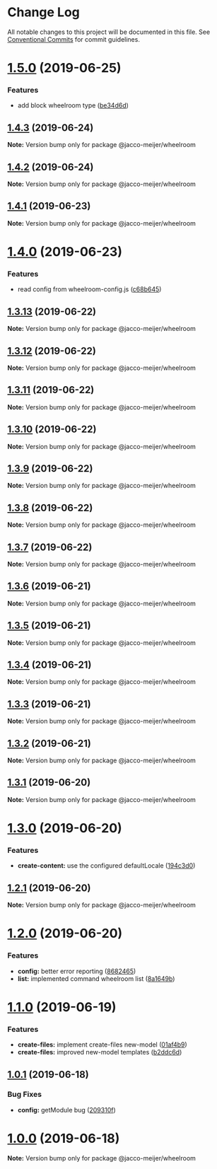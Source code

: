 # Change Log

All notable changes to this project will be documented in this file.
See [Conventional Commits](https://conventionalcommits.org) for commit guidelines.

# [1.5.0](https://github.com/jaccomeijer/wheelroom/compare/@jacco-meijer/wheelroom@1.4.3...@jacco-meijer/wheelroom@1.5.0) (2019-06-25)


### Features

* add block wheelroom type ([be34d6d](https://github.com/jaccomeijer/wheelroom/commit/be34d6d))





## [1.4.3](https://github.com/jaccomeijer/wheelroom/compare/@jacco-meijer/wheelroom@1.4.2...@jacco-meijer/wheelroom@1.4.3) (2019-06-24)

**Note:** Version bump only for package @jacco-meijer/wheelroom





## [1.4.2](https://github.com/jaccomeijer/wheelroom/compare/@jacco-meijer/wheelroom@1.4.1...@jacco-meijer/wheelroom@1.4.2) (2019-06-24)

**Note:** Version bump only for package @jacco-meijer/wheelroom





## [1.4.1](https://github.com/jaccomeijer/wheelroom/compare/@jacco-meijer/wheelroom@1.4.0...@jacco-meijer/wheelroom@1.4.1) (2019-06-23)

**Note:** Version bump only for package @jacco-meijer/wheelroom





# [1.4.0](https://github.com/jaccomeijer/wheelroom/compare/@jacco-meijer/wheelroom@1.3.13...@jacco-meijer/wheelroom@1.4.0) (2019-06-23)


### Features

* read config from wheelroom-config.js ([c68b645](https://github.com/jaccomeijer/wheelroom/commit/c68b645))





## [1.3.13](https://github.com/jaccomeijer/wheelroom/compare/@jacco-meijer/wheelroom@1.3.12...@jacco-meijer/wheelroom@1.3.13) (2019-06-22)

**Note:** Version bump only for package @jacco-meijer/wheelroom





## [1.3.12](https://github.com/jaccomeijer/wheelroom/compare/@jacco-meijer/wheelroom@1.3.11...@jacco-meijer/wheelroom@1.3.12) (2019-06-22)

**Note:** Version bump only for package @jacco-meijer/wheelroom





## [1.3.11](https://github.com/jaccomeijer/wheelroom/compare/@jacco-meijer/wheelroom@1.3.10...@jacco-meijer/wheelroom@1.3.11) (2019-06-22)

**Note:** Version bump only for package @jacco-meijer/wheelroom





## [1.3.10](https://github.com/jaccomeijer/wheelroom/compare/@jacco-meijer/wheelroom@1.3.9...@jacco-meijer/wheelroom@1.3.10) (2019-06-22)

**Note:** Version bump only for package @jacco-meijer/wheelroom





## [1.3.9](https://github.com/jaccomeijer/wheelroom/compare/@jacco-meijer/wheelroom@1.3.8...@jacco-meijer/wheelroom@1.3.9) (2019-06-22)

**Note:** Version bump only for package @jacco-meijer/wheelroom





## [1.3.8](https://github.com/jaccomeijer/wheelroom/compare/@jacco-meijer/wheelroom@1.3.7...@jacco-meijer/wheelroom@1.3.8) (2019-06-22)

**Note:** Version bump only for package @jacco-meijer/wheelroom





## [1.3.7](https://github.com/jaccomeijer/wheelroom/compare/@jacco-meijer/wheelroom@1.3.6...@jacco-meijer/wheelroom@1.3.7) (2019-06-22)

**Note:** Version bump only for package @jacco-meijer/wheelroom





## [1.3.6](https://github.com/jaccomeijer/wheelroom/compare/@jacco-meijer/wheelroom@1.3.5...@jacco-meijer/wheelroom@1.3.6) (2019-06-21)

**Note:** Version bump only for package @jacco-meijer/wheelroom





## [1.3.5](https://github.com/jaccomeijer/wheelroom/compare/@jacco-meijer/wheelroom@1.3.4...@jacco-meijer/wheelroom@1.3.5) (2019-06-21)

**Note:** Version bump only for package @jacco-meijer/wheelroom





## [1.3.4](https://github.com/jaccomeijer/wheelroom/compare/@jacco-meijer/wheelroom@1.3.3...@jacco-meijer/wheelroom@1.3.4) (2019-06-21)

**Note:** Version bump only for package @jacco-meijer/wheelroom





## [1.3.3](https://github.com/jaccomeijer/wheelroom/compare/@jacco-meijer/wheelroom@1.3.2...@jacco-meijer/wheelroom@1.3.3) (2019-06-21)

**Note:** Version bump only for package @jacco-meijer/wheelroom





## [1.3.2](https://github.com/jaccomeijer/wheelroom/compare/@jacco-meijer/wheelroom@1.3.1...@jacco-meijer/wheelroom@1.3.2) (2019-06-21)

**Note:** Version bump only for package @jacco-meijer/wheelroom





## [1.3.1](https://github.com/jaccomeijer/wheelroom/compare/@jacco-meijer/wheelroom@1.3.0...@jacco-meijer/wheelroom@1.3.1) (2019-06-20)

**Note:** Version bump only for package @jacco-meijer/wheelroom





# [1.3.0](https://github.com/jaccomeijer/wheelroom/compare/@jacco-meijer/wheelroom@1.2.1...@jacco-meijer/wheelroom@1.3.0) (2019-06-20)


### Features

* **create-content:** use the configured defaultLocale ([194c3d0](https://github.com/jaccomeijer/wheelroom/commit/194c3d0))





## [1.2.1](https://github.com/jaccomeijer/wheelroom/compare/@jacco-meijer/wheelroom@1.2.0...@jacco-meijer/wheelroom@1.2.1) (2019-06-20)

**Note:** Version bump only for package @jacco-meijer/wheelroom





# [1.2.0](https://github.com/jaccomeijer/wheelroom/compare/@jacco-meijer/wheelroom@1.1.0...@jacco-meijer/wheelroom@1.2.0) (2019-06-20)


### Features

* **config:** better error reporting ([8682465](https://github.com/jaccomeijer/wheelroom/commit/8682465))
* **list:** implemented command wheelroom list ([8a1649b](https://github.com/jaccomeijer/wheelroom/commit/8a1649b))





# [1.1.0](https://github.com/jaccomeijer/wheelroom/compare/@jacco-meijer/wheelroom@1.0.1...@jacco-meijer/wheelroom@1.1.0) (2019-06-19)


### Features

* **create-files:** implement create-files new-model ([01af4b9](https://github.com/jaccomeijer/wheelroom/commit/01af4b9))
* **create-files:** improved new-model templates ([b2ddc6d](https://github.com/jaccomeijer/wheelroom/commit/b2ddc6d))





## [1.0.1](https://github.com/jaccomeijer/wheelroom/compare/@jacco-meijer/wheelroom@1.0.0...@jacco-meijer/wheelroom@1.0.1) (2019-06-18)


### Bug Fixes

* **config:** getModule bug ([209310f](https://github.com/jaccomeijer/wheelroom/commit/209310f))





# [1.0.0](https://github.com/jaccomeijer/wheelroom/compare/@jacco-meijer/wheelroom@0.1.3...@jacco-meijer/wheelroom@1.0.0) (2019-06-18)

**Note:** Version bump only for package @jacco-meijer/wheelroom
